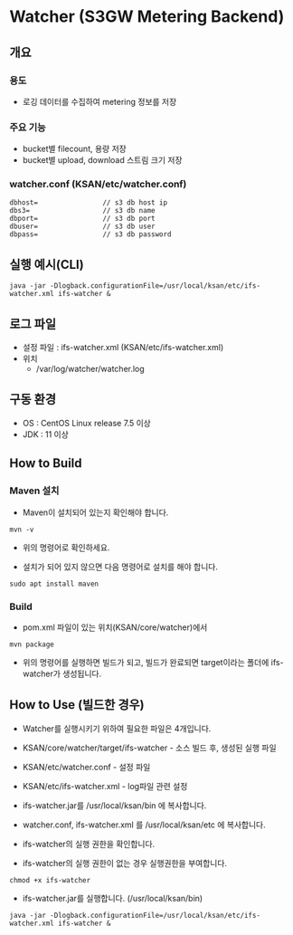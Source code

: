# Watcher (S3GW Metering Backend)

## 개요

### 용도
* 로깅 데이터를 수집하여 metering 정보를 저장

### 주요 기능
* bucket별 filecount, 용량 저장
* bucket별 upload, download 스트림 크기 저장

### watcher.conf (KSAN/etc/watcher.conf)
``` shell
dbhost=                // s3 db host ip
dbs3=                  // s3 db name
dbport=                // s3 db port
dbuser=                // s3 db user
dbpass=                // s3 db password
```

## 실행 예시(CLI)
``` shell
java -jar -Dlogback.configurationFile=/usr/local/ksan/etc/ifs-watcher.xml ifs-watcher &
```

## 로그 파일
* 설정 파일 : ifs-watcher.xml (KSAN/etc/ifs-watcher.xml)
* 위치
  * /var/log/watcher/watcher.log

## 구동 환경

* OS : CentOS Linux release 7.5 이상
* JDK : 11 이상

## How to Build

### Maven 설치
* Maven이 설치되어 있는지 확인해야 합니다.

``` shell
mvn -v
```
* 위의 명령어로 확인하세요.

* 설치가 되어 있지 않으면 다음 명령어로 설치를 해야 합니다.
``` shell
sudo apt install maven
```

### Build

* pom.xml 파일이 있는 위치(KSAN/core/watcher)에서 
``` shell
mvn package
```
* 위의 명령어를 실행하면 빌드가 되고, 빌드가 완료되면 target이라는 폴더에 ifs-watcher가 생성됩니다.

## How to Use (빌드한 경우)

* Watcher를 실행시키기 위하여 필요한 파일은 4개입니다.
 * KSAN/core/watcher/target/ifs-watcher - 소스 빌드 후, 생성된 실행 파일	
 * KSAN/etc/watcher.conf - 설정 파일
 * KSAN/etc/ifs-watcher.xml - log파일 관련 설정
 
* ifs-watcher.jar를 /usr/local/ksan/bin 에 복사합니다.
* watcher.conf, ifs-watcher.xml 를 /usr/local/ksan/etc 에 복사합니다.

* ifs-watcher의 실행 권한을 확인합니다.
 * ifs-watcher의 실행 권한이 없는 경우 실행권한을 부여합니다. <br>
``` shell
chmod +x ifs-watcher
```

* ifs-watcher.jar를 실행합니다. (/usr/local/ksan/bin)
``` shell 
java -jar -Dlogback.configurationFile=/usr/local/ksan/etc/ifs-watcher.xml ifs-watcher &
```